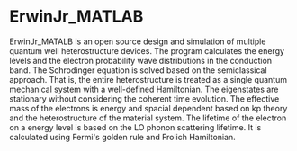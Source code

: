 # ErwinJr_MATLAB
ErwinJr_MATALB is an open source design and simulation of multiple quantum well heterostructure devices. The program calculates the energy levels and the electron probability wave distributions in the conduction band. The Schrodinger equation is solved based on the semiclassical approach. That is, the entire heterostructure is treated as a single quantum mechanical system with a well-defined Hamiltonian. The eigenstates are stationary without considering the coherent time evolution. The effective mass of the electrons is energy and spacial dependent based on kp theory and the heterostructure of the material system. The lifetime of the electron on a energy level is based on the LO phonon scattering lifetime. It is calculated using Fermi's golden rule and Frolich Hamiltonian. 
